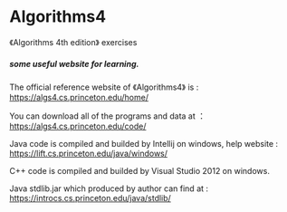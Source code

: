 # Algorithms4
《Algorithms 4th edition》 exercises

##### some useful website for learning.

The official reference website of 《Algorithms4》 is : https://algs4.cs.princeton.edu/home/

You can download all of the programs and data at ：https://algs4.cs.princeton.edu/code/

Java code is compiled and builded by Intellij on windows, help website : https://lift.cs.princeton.edu/java/windows/

C++ code is compiled and builded by Visual Studio 2012 on windows.

Java stdlib.jar which produced by author can find at : https://introcs.cs.princeton.edu/java/stdlib/
